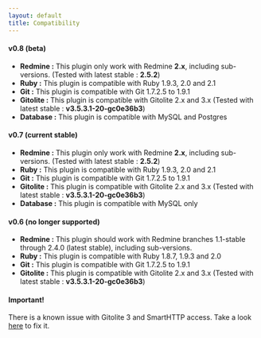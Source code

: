 ```yaml
---
layout: default
title: Compatibility
---
```


#### v0.8 (beta)
* **Redmine :** This plugin only work with Redmine **2.x**, including sub-versions. (Tested with latest stable : **2.5.2**)
* **Ruby :** This plugin is compatible with Ruby 1.9.3, 2.0 and 2.1
* **Git :** This plugin is compatible with Git 1.7.2.5 to 1.9.1
* **Gitolite :** This plugin is compatible with Gitolite 2.x and 3.x (Tested with latest stable : **v3.5.3.1-20-gc0e36b3**)
* **Database :** This plugin is compatible with MySQL and Postgres

#### v0.7 (current stable)
* **Redmine :** This plugin only work with Redmine **2.x**, including sub-versions. (Tested with latest stable : **2.5.2**)
* **Ruby :** This plugin is compatible with Ruby 1.9.3, 2.0 and 2.1
* **Git :** This plugin is compatible with Git 1.7.2.5 to 1.9.1
* **Gitolite :** This plugin is compatible with Gitolite 2.x and 3.x (Tested with latest stable : **v3.5.3.1-20-gc0e36b3**)
* **Database :** This plugin is compatible with MySQL only

#### v0.6 (no longer supported)
* **Redmine :** This plugin should work with Redmine branches 1.1-stable through 2.4.0 (latest stable), including sub-versions.
* **Ruby :** This plugin is compatible with Ruby 1.8.7, 1.9.3 and 2.0
* **Git :** This plugin is compatible with Git 1.7.2.5 to 1.9.1
* **Gitolite :** This plugin is compatible with Gitolite 2.x and 3.x (Tested with latest stable : **v3.5.3.1-20-gc0e36b3**)

#### Important!

There is a known issue with Gitolite 3 and SmartHTTP access. Take a look [here](/configuration/troubleshooting#hook_errors_while_pushing_over_https) to fix it.
